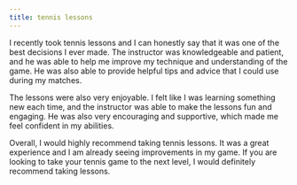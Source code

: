 ```yaml
---
title: tennis lessons
---
```


I recently took tennis lessons and I can honestly say that it was one of the best decisions I ever made. The instructor was knowledgeable and patient, and he was able to help me improve my technique and understanding of the game. He was also able to provide helpful tips and advice that I could use during my matches.

The lessons were also very enjoyable. I felt like I was learning something new each time, and the instructor was able to make the lessons fun and engaging. He was also very encouraging and supportive, which made me feel confident in my abilities.

Overall, I would highly recommend taking tennis lessons. It was a great experience and I am already seeing improvements in my game. If you are looking to take your tennis game to the next level, I would definitely recommend taking lessons.